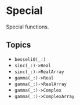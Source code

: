# Special

Special functions.

## Topics

- ``besseli0(_:)``
- ``sinc(_:)->Real``
- ``sinc(_:)->RealArray``
- ``gamma(_:)->Real``
- ``gamma(_:)->RealArray``
- ``gamma(_:)->Complex``
- ``gamma(_:)->ComplexArray``
